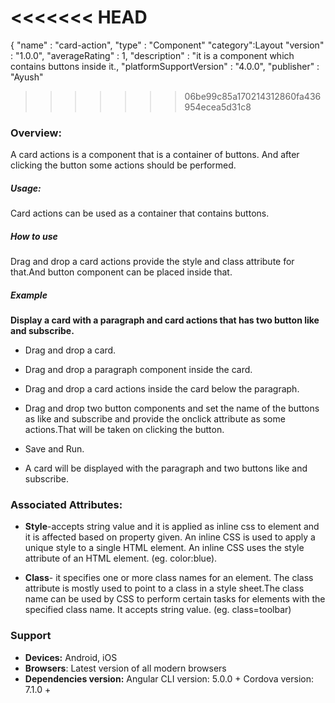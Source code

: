 <<<<<<< HEAD
=======
{
  "name" : "card-action",
  "type" : "Component"
  "category":Layout
  "version" : "1.0.0",
  "averageRating" : 1,
  "description" : "it is a component which contains buttons inside it.,
  "platformSupportVersion" : "4.0.0",
  "publisher" : "Ayush"
>>>>>>> 06be99c85a170214312860fa436954ecea5d31c8






### Overview:
A card actions is a component that is a container of buttons. And after clicking the button some actions should be performed.

##### Usage:
Card actions can be used as a container that contains buttons.

##### How to use
Drag and drop a card actions provide the style and class attribute for that.And button component can be placed inside that.

##### Example
**Display a card with a paragraph and card actions that has two button like and subscribe.**

- Drag and drop a card.

- Drag and drop a paragraph component inside the card.

- Drag and drop a card actions inside the card below the paragraph.
- Drag and drop two button components and set the name of the buttons as like and subscribe and provide the onclick attribute as some actions.That will be taken on clicking the button.
- Save and Run.

- A card will be displayed with the paragraph and two buttons like and subscribe.
 


### Associated Attributes:
- **Style**-accepts string value and it is applied as inline css to element and it is affected based on property given. An inline CSS is used to apply a unique style to a single HTML element. An inline CSS uses the style attribute of an HTML element.
(eg. color:blue).

- **Class**- it specifies one or more class names for an element. The class attribute is mostly used to point to a class in a style sheet.The class name can be used by CSS to perform certain tasks for elements with the specified class name. It accepts string value. (eg. class=toolbar)





### Support 
- **Devices:** Android, iOS
- **Browsers**:  Latest version of all modern browsers
- **Dependencies version:** 
 Angular CLI version: 5.0.0 + 
 Cordova version: 7.1.0 +











